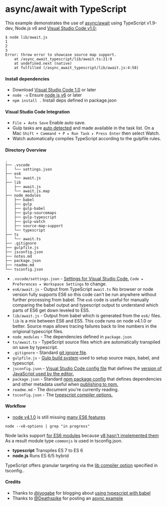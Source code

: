# async/await with TypeScript

This example demonstrates the use of [async/await](https://github.com/lukehoban/ecmascript-asyncawait)
using TypeScript v1.9-dev,
Node.js v6
and [Visual Studio Code v1.0](https://code.visualstudio.com/);

```
$ node lib/await.js
1
2
3
Error: throw error to showcase source map support.
    at /async_await_typescript/lib/await.ts:21:9
    at undefined.next (native)
    at fulfilled (/async_await_typescript/lib/await.js:4:58)
 ```

#### Install dependencies
- Download [Visual Studio Code 1.0](https://code.visualstudio.com/Updates/) or later
- `node -v` Ensure [node is v6](https://nodejs.org/en/) or later
- `npm install .` Install deps defined in package.json

#### Visual Studio Code Integration

- `File ▸ Auto Save` Enable auto save.
- Gulp tasks are [auto detected](https://code.visualstudio.com/Docs/editor/tasks)
  and made available in the task list. 
  On a Mac `Shift + Command + P ▸ Run Task ▸ Press Enter` then select Watch.
- Watch automatically compiles TypeScript according to the gulpfile rules.
  
#### Directory Overview

```
.
├── .vscode
│   └── settings.json
├── es6
│   └── await.js
├── lib
│   ├── await.js
│   └── await.js.map
├── node_modules
│   ├── babel
│   ├── gulp
│   ├── gulp-babel
│   ├── gulp-sourcemaps
│   ├── gulp-typescript
│   ├── gulp-watch
│   ├── source-map-support
│   └── typescript
├── ts
│   └── await.ts
├── .gitignore
├── gulpfile.js
├── jsconfig.json
├── notes.md
├── package.json
├── readme.md
└── tsconfig.json
```

- `.vscode/settings.json` - [Settings for Visual Studio Code.](https://code.visualstudio.com/Docs/editor/customization)
`Code ▸ Preferences ▸ Workspace Settings` to change.
- `es6/await.js` - Output from TypeScript `await.ts` No browser or node version fully supports ES6 so this code
 can't be run anywhere without further processing from babel. The `es6` code is useful for manually comparing the
 babel output and typescript output to understand which parts of ES6 get down leveled to ES5.
- `lib/await.js` - Output from babel which is generated from the `es6/` files. `lib` is a mix between ES6 and ES5.
 This code runs on node v4.1.0 or better. Source maps allows tracing failures back to line numbers in
 the origional typescript files.
- `node_modules` - The dependencies defined in `package.json`
- `ts/await.ts` - TypeScript source files which are automatically transpiled on save by typescript.
- `.gitignore` - Standard [git ignore file](http://git-scm.com/docs/gitignore).
- `gulpfile.js` - [Gulp build system](https://github.com/gulpjs/gulp) used to setup source maps, babel, and typescript.
- `jsconfig.json` - [Visual Studio Code config file](http://blogs.msdn.com/b/vscode/archive/2015/07/06/vs-code-es6.aspx)
that defines the [version of JavaScript used by the editor.](https://code.visualstudio.com/Docs/languages/javascript)
- `package.json` - Standard [npm package config](https://docs.npmjs.com/files/package.json) that defines dependencies
and other metadata useful when [publishing to npm.](https://www.npmjs.com/)
- `readme.md` - The document you're currently reading.
- `tsconfig.json` - The [typescript compiler options.](https://github.com/Microsoft/TypeScript/wiki/tsconfig.json)

#### Workflow

- [node v4.1.0](https://nodejs.org/en/blog/release/v4.1.0/) is still missing [many ES6 features](https://nodejs.org/en/docs/es6/)

`node --v8-options | grep "in progress"`

Node lacks support [for ES6 modules](https://github.com/nodejs/node/issues/2760#issuecomment-138858677) because [v8 hasn't implemented them](https://code.google.com/p/v8/issues/detail?id=1569)
As a result module type `commonjs` is used in tsconfig.json.

- **typescript** Transpiles ES 7 to ES 6
- **node.js** Runs ES 6/5 hybrid

TypeScript offers granular targeting via the [lib compiler option](https://github.com/Microsoft/TypeScript/blob/f0e2d817cad9f311fc692437d3bb5dadfa6c1e5d/src/compiler/commandLineParser.ts#L367) specified in tsconfig..

#### Credits

- Thanks to [@ivogabe](https://github.com/ivogabe) for blogging about [using typescript with babel](http://dev.ivogabe.com/combine-typescript-with-babel/)
- Thanks to [@Deathspike](https://github.com/Deathspike) for posting an [async example](https://github.com/Microsoft/TypeScript/issues/1664#issuecomment-129745146)
